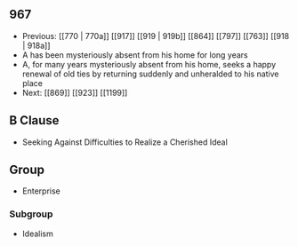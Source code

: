 ## 967
- Previous: [[770 | 770a]] [[917]] [[919 | 919b]] [[864]] [[797]] [[763]] [[918 | 918a]] 
- A has been mysteriously absent from his home for long years
- A, for many years mysteriously absent from his home, seeks a happy renewal of old ties by returning suddenly and unheralded to his native place
- Next: [[869]] [[923]] [[1199]] 

## B Clause
- Seeking Against Difficulties to Realize a Cherished Ideal

## Group
- Enterprise

### Subgroup
- Idealism

